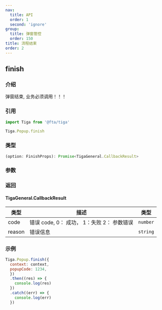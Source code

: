 ```yaml
---
nav:
  title: API
  order: 1
  second: 'ignore'
group:
  title: 弹窗管控
  order: 150
title: 流程结束
order: 2
---
```



## finish
<Platform name="popup" version="1.1.0"></Platform>

### 介绍
弹窗结束, 业务必须调用！！！

### 引用

```jsx | pure
import Tiga from '@fta/tiga'

Tiga.Popup.finish
```

### 类型

```jsx | pure
(option: FinishProps): Promise<TigaGeneral.CallbackResult>
```

### 参数
<API id="Popup_FinishProps"></API>

### 返回
#### TigaGeneral.CallbackResult
<span id="CallbackResult"></span>

| 类型   | 描述      | 类型     | 
| ------ | --------- | -------- | 
| code   | 错误 code, 0： 成功， 1：失败 2： 参数错误 | `number` | 
| reason | 错误信息  | `string` |


### 示例

```jsx | pure
Tiga.Popup.finish({
  context: context,
  popupCode: 1234,
  })
  .then((res) => {
    console.log(res)
  })
  .catch((err) => {
    console.log(err)
  })
```


